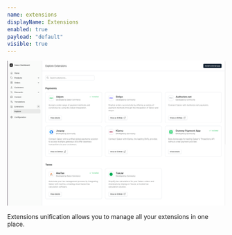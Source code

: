 ```yaml
---
name: extensions
displayName: Extensions
enabled: true
payload: "default"
visible: true
---
```


![Extensions](./images/extensions.png)

Extensions unification allows you to manage all your extensions in one place. 


